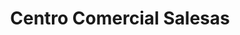 ---
title: "Centro Comercial Salesas"
url: /oviedo-uvieu/centro-comercial-salesas/
shop: centro comercial
---